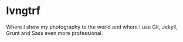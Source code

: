 # lvngtrf
Where I show my photography to the world and where I use Git, Jekyll, Grunt and Sass even more professional.
